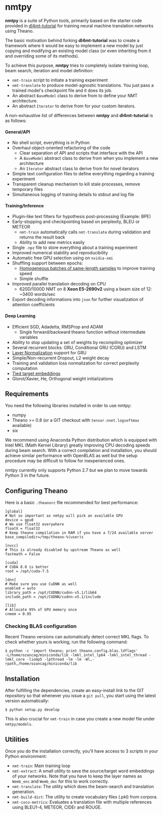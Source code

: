 # nmtpy

**nmtpy** is a suite of Python tools, primarily based on the starter code provided in [dl4mt-tutorial](https://github.com/nyu-dl/dl4mt-tutorial) for training neural machine translation networks using Theano.

The basic motivation behind forking **dl4mt-tutorial** was to create a framework where it would be
easy to implement a new model by just copying and modifying an existing model class (or even
inheriting from it and overriding some of its methods).

To achieve this purpose, **nmtpy** tries to completely isolate training loop, beam search,
iteration and model definition:
  - `nmt-train` script to initiate a training experiment
  - `nmt-translate` to produce model-agnostic translations. You just pass a trained model's
  checkpoint file and it does its job.
  - An abstract `BaseModel` class to derive from to define your NMT architecture.
  - An abstract `Iterator` to derive from for your custom iterators.

A non-exhaustive list of differences between **nmtpy** and **dl4mt-tutorial** is as follows:

#### General/API
  - No shell script, everything is in Python 
  - Overhaul object-oriented refactoring of the code
    - Clear separation of API and scripts that interface with the API
    - A `BaseModel` abstract class to derive from when you implement a new architecture
    - An `Iterator` abstract class to derive from for novel iterators
  - Simple text configuration files to define everything regarding a training experiment
  - Transparent cleanup mechanism to kill stale processes, remove temporary files
  - Simultaneous logging of training details to stdout and log file
  
#### Training/Inference
  - Plugin-like text filters for hypothesis post-processing (Example: BPE)
  - Early-stopping and checkpointing based on perplexity, BLEU or METEOR
    - `nmt-train` automatically calls `nmt-translate` during validation and returns the result back
    - Ability to add new metrics easily
  - Single `.npz` file to store everything about a training experiment
  - Improved numerical stability and reproducibility
  - Automatic free GPU selection using on `nvidia-smi`
  - Shuffling support between epochs:
    - [Homogeneous batches of same-length samples](https://github.com/kelvinxu/arctic-captions) to improve training speed
    - Simple shuffle
  - Improved parallel translation decoding on CPU
    - 620D/1000D NMT on 8 **Xeon E5-2690v2** using a beam size of 12: ~3400 words/sec
  - Export decoding informations into `json` for further visualization of attention coefficients
  
#### Deep Learning
  - Efficient SGD, Adadelta, RMSProp and ADAM
    - Single forward/backward theano function without intermediate variables
  - Ability to stop updating a set of weights by recompiling optimizer
  - Several recurrent blocks: GRU, Conditional GRU (CGRU) and LSTM
  - [Layer Normalization](https://github.com/ryankiros/layer-norm) support for GRU
  - Simple/Non-recurrent Dropout, L2 weight decay
  - Training and validation loss normalization for correct perplexity computation
  - [Tied target embeddings](https://arxiv.org/abs/1608.05859)
  - Glorot/Xavier, He, Orthogonal weight initializations

## Requirements

You need the following libraries installed in order to use nmtpy:
  - numpy
  - Theano >= 0.8 (or a GIT checkout with `tensor.nnet.logsoftmax` available)
  - six

We recommend using Anaconda Python distribution which is equipped with Intel MKL (Math Kernel Library) greatly
improving CPU decoding speeds during beam search. With a correct compilation and installation, you should achieve
similar performance with OpenBLAS as well but the setup procedure may be difficult to follow for inexperienced ones.

nmtpy currently only supports Python 2.7 but we plan to move towards Python 3 in the future.

## Configuring Theano

Here is a basic `.theanorc` file recommended for best performance:

```
[global]
# Not so important as nmtpy will pick an available GPU
device = gpu0
# We use float32 everywhere
floatX = float32
# Keep theano compilation in RAM if you have a 7/24 available server
base_compiledir=/tmp/theano-%(user)s

[nvcc]
# This is already disabled by upstream Theano as well
fastmath = False

[cuda]
# CUDA 8.0 is better
root = /opt/cuda-7.5

[dnn]
# Make sure you use CuDNN as well
enabled = auto
library_path = /opt/CUDNN/cudnn-v5.1/lib64
include_path = /opt/CUDNN/cudnn-v5.1/include

[lib]
# Allocate 95% of GPU memory once
cnmem = 0.95
```

### Checking BLAS configuration

Recent Theano versions can automatically detect correct MKL flags. To check whether yours is working, run the following command:

```
$ python -c 'import theano; print theano.config.blas.ldflags'
-L/home/ozancag/miniconda/lib -lmkl_intel_lp64 -lmkl_intel_thread -lmkl_core -liomp5 -lpthread -lm -lm -Wl,-rpath,/home/ozancag/miniconda/lib
```

## Installation
After fulfilling the dependencies, create an easy-install link to the GIT repository so that whenever you issue a `git pull`, you start using the latest version automatically:

```
$ python setup.py develop
```

This is also crucial for `nmt-train` in case you create a new model file under `nmtpy/models`.

## Utilities

Once you do the installation correctly, you'll have access to 3 scripts in your Python environment:

- `nmt-train`: Main training loop
- `nmt-extract`: A small utility to save the source/target word embeddings of your networks. Note that you have to keep the layer names as `Wemb_enc` and `Wemb_dec` for this to work correctly.
- `nmt-translate`: The utility which does the beam-search and translation generation.
- `nmt-build-dict`: The utility to create vocabulary files (.pkl) from corpora.
- `nmt-coco-metrics`: Evaluates a translation file with multiple references using BLEU1-4, METEOR, CIDEr and ROUGE.
